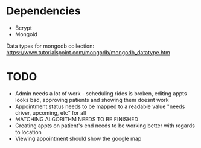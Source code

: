 # Dependencies
* Bcrypt
* Mongoid


Data types for mongodb collection: https://www.tutorialspoint.com/mongodb/mongodb_datatype.htm  
  
# TODO  
* Admin needs a lot of work - scheduling rides is broken, editing appts looks bad, approving patients and showing them doesnt work  
* Appointment status needs to be mapped to a readable value "needs driver, upcoming, etc" for all  
* MATCHING ALGORITHM NEEDS TO BE FINISHED  
* Creating appts on patient's end needs to be working better with regards to location  
* Viewing appointment should show the google map
